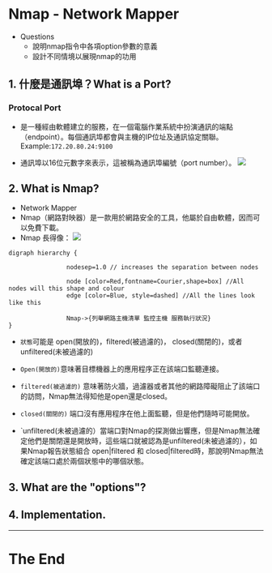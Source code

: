 # Nmap - Network Mapper
- Questions
    - 說明nmap指令中各項option參數的意義
    - 設計不同情境以展現nmap的功用


## 1. 什麼是通訊埠？What is a **Port**?
### Protocal Port
- 是一種經由軟體建立的服務，在一個電腦作業系統中扮演通訊的端點（endpoint）。每個通訊埠都會與主機的IP位址及通訊協定關聯。
Example:`172.20.80.24:9100`

- 通訊埠以16位元數字來表示，這被稱為通訊埠編號（port number）。
![](https://i.imgur.com/2Esoqdw.png)


## 2. What is Nmap?
- Network Mapper
- Nmap（網路對映器）是一款用於網路安全的工具，他屬於自由軟體，因而可以免費下載。
- Nmap 長得像：
![](https://i.imgur.com/HtJqKLo.png)

```graphviz
digraph hierarchy {

                nodesep=1.0 // increases the separation between nodes
                
                node [color=Red,fontname=Courier,shape=box] //All nodes will this shape and colour
                edge [color=Blue, style=dashed] //All the lines look like this

                Nmap->{列舉網路主機清單 監控主機 服務執行狀況}
}
```
- `狀態`可能是 open(開放的)，filtered(被過濾的)， closed(關閉的)，或者unfiltered(未被過濾的)

- `Open(開放的)`意味著目標機器上的應用程序正在該端口監聽連接。
- `filtered(被過濾的)` 意味著防火牆，過濾器或者其他的網路障礙阻止了該端口的訪問，Nmap無法得知他是open還是closed。 
- `closed(關閉的)` 端口沒有應用程序在他上面監聽，但是他們隨時可能開放。
- `unfiltered(未被過濾的）當端口對Nmap的探測做出響應，但是Nmap無法確定他們是關閉還是開放時，這些端口就被認為是unfiltered(未被過濾的），如果Nmap報告狀態組合 open|filtered 和 closed|filtered時，那說明Nmap無法確定該端口處於兩個狀態中的哪個狀態。


## 3. What are the "options"?



## 4. Implementation.


----
# The End

